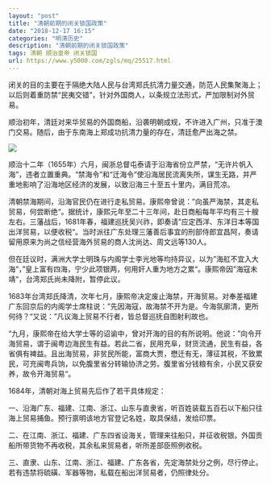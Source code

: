 ```yaml
---
layout: "post"
title: "清朝前期的闭关锁国政策"
date: "2018-12-17 16:15"
categories: "明清历史"
description: "清朝前期的闭关锁国政策"
tags: 清朝 顺治皇帝 闭关锁国
url: https://www.y5000.com/zgls/mq/25517.html
---
```






闭关的目的主要在于隔绝大陆人民与台湾郑氏抗清力量交通，防范人民集聚海上；以后则着重防禁“民夷交错”，针对外国商人，以条规立法形式，严加限制对外贸易。

顺治初年，清廷对来华贸易的外国商船，沿袭明朝成规，不许进入广州，只准于澳门交易。随后，由于东南海上郑成功抗清力量的存在，清廷愈严出海之禁。

![](https://img.y5000.com/uploads/allimg/170913/8-1F9131I40a05.jpg)

顺治十二年（1655年）六月，闽浙总督屯泰请于沿海省份立严禁，“无许片帆入海”，违者立置重典。“禁海令”和“迁海令”使沿海居民流离失所，谋生无路，并严重地影响了沿海地区经济的发展，以致沿海三十至五十里内，满目荒凉。

清朝禁海期间，沿海官民仍在进行走私贸易。康熙帝曾说：”向虽严海禁，其走私贸易，何尝断绝“。据统计，康熙元年至二十三年间，赴日商船每年平均有三十艘左右。三藩战后，1681年春，福建巡抚吴兴祚，即奏请”应定西洋、东洋日本等国出洋贸易，以便收税“。当时派往广东处理三藩善后事宜的刑部侍郎宜昌阿，奏请留用原来为尚之信经营海外贸易的商人沈尚达、周文远等130人。

但在廷议时，满洲大学士明珠与内阁学士李光地等均持异议，以为”海舡不宜入大海“，”皇上富有四海，宁少此项银两，何用奸人重为地方之累“。康熙帝因”海寇未靖“，台湾郑氏尚未降附，暂停此议。

1683年台湾郑氏降清，次年七月，康熙帝决定废止海禁，开海贸易。对奉差福建广东回京后的内阁学士席柱说：”先因海寇，故海禁不开为是。今海氛廓清，更所何待？“又说：”凡议海上贸易不行者，皆总督巡抚自图射利故也。

“九月，康熙帝在给大学士等的诏谕中，曾对开海的目的有所说明。他说：”向令开海贸易，谓于闽粤边海民生有益。若此二省，民用充阜，财货流通，民生有益，各省俱有裨益。且出海贸易，非贫民所能，富商大贾，懋迁有无，薄征其税，不致累民，可充闽粤兵饷，以免腹里省分转输协济之劳。腹里省分钱粮有余，小民又获安养，故令开海贸易“。

1684年，清朝对海上贸易先后作了若干具体规定：

一、沿海广东、福建、江南、浙江、山东与直隶省，听百姓装载五百石以下船只往海上贸易捕鱼。预行禀明该地方官登记名姓，取具保结，发给印票。

二、在江南、浙江、福建、广东四省设海关，管理来往船只，并征收税银。外国贡船所带货物不再收税，其余私来贸易者，听所差部臣照例收税。

三、直隶、山东、江南、浙江、福建、广东各省，先定海禁处分之例，尽行停止。若有违禁将硫磺、军器等物，私载在船出洋贸易者，仍照律处分。
